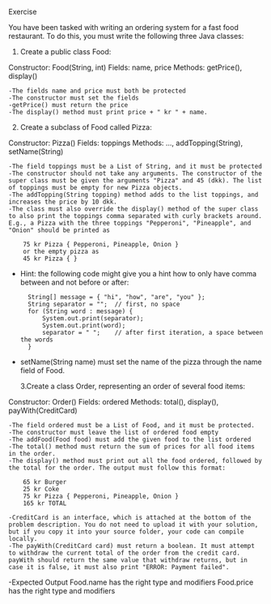 Exercise

You have been tasked with writing an ordering system for a fast food restaurant. To do this, you must write the following three Java classes:

1. Create a public class Food:

Constructor: Food(String, int)
Fields: name, price
Methods: getPrice(), display()

    -The fields name and price must both be protected
    -The constructor must set the fields
    -getPrice() must return the price
    -The display() method must print price + " kr " + name.

2. Create a subclass of Food called Pizza:

Constructor: Pizza()
Fields: toppings
Methods: ..., addTopping(String), setName(String)

    -The field toppings must be a List of String, and it must be protected
    -The constructor should not take any arguments. The constructor of the super class must be given the arguments "Pizza" and 45 (dkk). The list of toppings must be empty for new Pizza objects.
    -The addTopping(String topping) method adds to the list toppings, and increases the price by 10 dkk.
    -The class must also override the display() method of the super class to also print the toppings comma separated with curly brackets around. E.g., a Pizza with the three toppings "Pepperoni", "Pineapple", and "Onion" should be printed as

        75 kr Pizza { Pepperoni, Pineapple, Onion }
        or the empty pizza as
        45 kr Pizza { }

- Hint: the following code might give you a hint how to only have comma between and not before or after:

        String[] message = { "hi", "how", "are", "you" };
        String separator = "";  // first, no space
        for (String word : message) {
            System.out.print(separator);
            System.out.print(word);
            separator = " ";    // after first iteration, a space between the words
        }

- setName(String name) must set the name of the pizza through the name field of Food.

  3.Create a class Order, representing an order of several food items:

Constructor: Order()
Fields: ordered
Methods: total(), display(), payWith(CreditCard)

    -The field ordered must be a List of Food, and it must be protected.
    -The constructor must leave the list of ordered food empty
    -The addFood(Food food) must add the given food to the list ordered
    -The total() method must return the sum of prices for all food items in the order.
    -The display() method must print out all the food ordered, followed by the total for the order. The output must follow this format:

        65 kr Burger
        25 kr Coke
        75 kr Pizza { Pepperoni, Pineapple, Onion }
        165 kr TOTAL

    -CreditCard is an interface, which is attached at the bottom of the problem description. You do not need to upload it with your solution, but if you copy it into your source folder, your code can compile locally.
    -The payWith(CreditCard card) must return a boolean. It must attempt to withdraw the current total of the order from the credit card. payWith should return the same value that withdraw returns, but in case it is false, it must also print "ERROR: Payment failed".

-Expected Output
Food.name has the right type and modifiers
Food.price has the right type and modifiers
